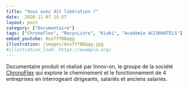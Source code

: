 ```yaml
---
title: "Vous avez dit libération ?"
date:  2020-11-07 15:57
layout: post
category: ["Documentaire"]
tags: ["ChronoFlex", "RecycLivre", "Kiabi", "Académie ACCORHOTELS"]
embed_youtube: 0usfYfBBqqg
illustration: /images/0usfYfBBqqg.jpg
#illustration_link: https://example.org/
---
```


Documentaire produit et réalisé par Innov-on, le groupe de la société [ChronoFlex](/entreprise/2016/01/27/chrono-flex/) qui explore le cheminement et le fonctionnement de 4 entreprises en interrogeant dirigeants, salariés et anciens salariés.
